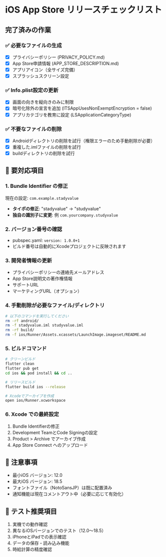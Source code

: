 # iOS App Store リリースチェックリスト

## 完了済みの作業

### ✅ 必要なファイルの生成
- [x] プライバシーポリシー (PRIVACY_POLICY.md)
- [x] App Store申請情報 (APP_STORE_DESCRIPTION.md)
- [x] アプリアイコン（全サイズ完備）
- [x] スプラッシュスクリーン設定

### ✅ Info.plist設定の更新
- [x] 画面の向きを縦向きのみに制限
- [x] 暗号化除外の宣言を追加 (ITSAppUsesNonExemptEncryption = false)
- [x] アプリカテゴリを教育に設定 (LSApplicationCategoryType)

### ✅ 不要なファイルの削除
- [x] Androidディレクトリの削除を試行（権限エラーのため手動削除が必要）
- [x] 重複した.imlファイルの削除を試行
- [x] buildディレクトリの削除を試行

## 🚨 要対応項目

### 1. Bundle Identifier の修正
現在の設定: `com.example.stadyvalue`
- **タイポの修正**: "stadyvalue" → "studyvalue"
- **独自の識別子に変更**: 例 `com.yourcompany.studyvalue`

### 2. バージョン番号の確認
- pubspec.yaml: `version: 1.0.0+1`
- ビルド番号は自動的にXcodeプロジェクトに反映されます

### 3. 開発者情報の更新
- プライバシーポリシーの連絡先メールアドレス
- App Store説明文の著作権情報
- サポートURL
- マーケティングURL（オプション）

### 4. 手動削除が必要なファイル/ディレクトリ
```bash
# 以下のコマンドを実行してください
rm -rf android/
rm -f stadyvalue.iml studyvalue.iml
rm -rf build/
rm -f ios/Runner/Assets.xcassets/LaunchImage.imageset/README.md
```

### 5. ビルドコマンド
```bash
# クリーンビルド
flutter clean
flutter pub get
cd ios && pod install && cd ..

# リリースビルド
flutter build ios --release

# Xcodeでアーカイブを作成
open ios/Runner.xcworkspace
```

### 6. Xcode での最終設定
1. Bundle Identifierの修正
2. Development TeamとCode Signingの設定
3. Product > Archive でアーカイブ作成
4. App Store Connect へのアップロード

## 📝 注意事項

- 最小iOS バージョン: 12.0
- 最大iOS バージョン: 18.5
- フォントファイル（NotoSansJP）は既に配置済み
- 通知機能は現在コメントアウト中（必要に応じて有効化）

## 📱 テスト推奨項目

1. 実機での動作確認
2. 異なるiOSバージョンでのテスト（12.0〜18.5）
3. iPhoneとiPadでの表示確認
4. データの保存・読み込み機能
5. 時給計算の精度確認
